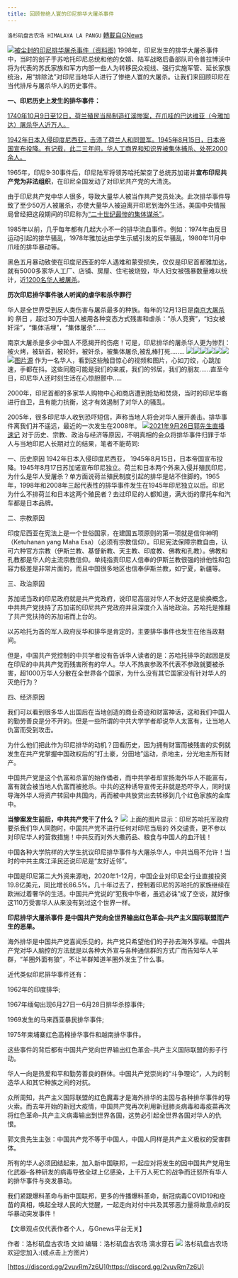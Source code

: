 ```yaml
---
title: 回顾惨绝人寰的印尼排华大屠杀事件
---
```

`洛杉矶盘古农场 HIMALAYA LA PANGU` [轉載自GNews](https://gnews.org/zh-hans/1570491/)

![](https://assets.gnews.org/wp-content/uploads/2021/10/图片1-6.jpg)[被尘封的印尼排华屠杀事件（资料图)](http://www.newsduan.com/newsyun/HuaYuOriginal/TZ/20160419/1112.html)
1998年，印尼发生的排华大屠杀事件中，当时的刽子手苏哈托印尼总统和他的女婿、陆军战略后备部队司令普拉博沃中将为代表的苏氏家族和军方内部一些人为转移民众视线、强行实施军管、延长家族统治，用“排除法”对印尼当地华人进行了惨绝人寰的大屠杀。让我们来回顾印尼在当代排斥与屠杀华人的历史事件。

**一、印尼历史上发生的排华事件：**

[1740年10月9日至12日，荷兰殖民当局制造红溪惨案，在爪哇的巴达维亚（今雅加达）屠杀华人近万人。](https://web.archive.org/web/20151117030912/http://paper.people.com.cn/rmrbhwb/html/2006-10/31/content_11572891.htm)

[1942年日本入侵印度尼西亚，击溃了荷兰人和同盟军。1945年8月15日，日本帝国宣布投降。有记载，此二三年间，华人工商界和知识界被集体捕杀、处死2000余人。](http://www.chaorenwang.com/channel/qpwhyj/showdontai.asp?nos=1517)

1965年，印尼9·30事件后，印尼陆军将领苏哈托架空了总统苏加诺并**宣布印尼共产党为非法组织**，在印尼全国发动了对印尼共产党的大清洗。

由于印尼共产党中华人很多，导致大量华人被当作共产党员处决。此次排华事件导致了至少50万人被屠杀，亦使大量华人被迫离开印尼到海外生活。美国中央情报局曾经把这段期间的印尼称为[“二十世纪最惨的集体谋杀”](https://zh.wikipedia.org/wiki/%E4%B9%9D%E4%B8%89%E3%80%87%E4%BA%8B%E4%BB%B6)。

1985年以前，几乎每年都有几起大小不一的排华流血事件。例如：1974年由反日运动引起的排华骚乱，1978年雅加达由学生示威引发的反华骚乱，1980年11月中爪哇的排华暴动等。

黑色五月暴动致使在印度尼西亚的华人遇难和蒙受损失，仅仅是印尼首都雅加达，就有5000多家华人工厂、店铺、房屋、住宅被烧毁，华人妇女被强暴数量难以统计，近[1200名华人被屠杀](https://zh.wikipedia.org/wiki/%E4%B9%9D%E4%B8%89%E3%80%87%E4%BA%8B%E4%BB%B6)。

**历次印尼排华事件骇人听闻的虐华和杀华罪行**

华人是全世界受到反人类伤害与屠杀最多的种族。每年的12月13日是[南京大屠杀](https://zh.wikipedia.org/wiki/%E5%8D%97%E4%BA%AC%E5%A4%A7%E5%B1%A0%E6%AE%BA)的 祭日 ，超过30万中国人被用各种变态方式残害和虐杀：“杀人竞赛”，“妇女被奸淫”，“集体活埋”，“集体屠杀”……

南京大屠杀是多少中国人不愿揭开的伤疤！可是，印尼排华的屠杀华人更为惨烈：被火烤，被斩首，被轮奸，被奸杀，被集体屠杀,被乱棒打死……..
![](https://assets.gnews.org/wp-content/uploads/2021/10/图片2-1.jpg)![](https://assets.gnews.org/wp-content/uploads/2021/10/图片3.jpg)![](https://assets.gnews.org/wp-content/uploads/2021/10/图片4.jpg)![](https://assets.gnews.org/wp-content/uploads/2021/10/图片5.jpg)![](https://assets.gnews.org/wp-content/uploads/2021/10/图片6.jpg)![](https://assets.gnews.org/wp-content/uploads/2021/10/图片7.jpg)![](https://assets.gnews.org/wp-content/uploads/2021/10/图片8.jpg)[图片源](https://www.google.com/search?q=%E5%8D%B0%E5%B0%BC%E6%8E%92%E5%8D%8E%E5%90%8E%E6%9E%9C&amp;tbm=isch&amp;ved=2ahUKEwjJ3qrckKbzAhWegc4BHYKbAjAQ2-cCegQIABAA)
作为一名华人，看到这些触目惊心的视频和图片，心如刀绞，心跳加速，手都在抖。这些同胞可能是我们的亲戚，我们的邻居，我们的朋友……直至今日，印尼华人还时刻生活在心惊胆颤中…..

2000年，印尼首都的多家华人购物中心和商店遭到抢劫和焚烧，当时的印尼华裔进行自卫，且有能力抗衡，这才有效遏制了对华人的骚乱。

2005年，很多印尼华人收到恐吓短信，声称当地人将会对华人展开袭击。排华事件离我们并不遥远，最近的一次发生在2008年。
![](https://assets.gnews.org/wp-content/uploads/2021/10/图片9.jpg)[2021年9月26日郭先生直播速记](https://gnews.org/zh-hans/1556387/)
对于历史、宗教、政治与经济等原因，不明真相的会众将排华事件归罪于华人与当地印尼人长期对立的结果，笔者不能苟同:

一、历史原因
1942年日本入侵印度尼西亚， 1945年8月15日，日本帝国宣布投降。1945年8月17日苏加诺宣布印尼独立。荷兰和日本两个外来入侵并殖民印尼，为什么是华人受屠杀？单方面说荷兰殖民制度引起的排华是站不住脚的。1965年，1998年和2008年三起代表性的排华事件发生在1945年印尼独立以后。印尼为什么不排荷兰和日本这两个殖民者？去过印尼的人都知道，满大街的摩托车和汽车都是日本品牌。

二、宗教原因

印度尼西亚在宪法上是一个世俗国家，在建国五项原则的第一项就是信仰神明（Ketuhanan yang Maha Esa）（必须有宗教信仰）。印尼宪法保障宗教自由，认可六种官方宗教（伊斯兰教、基督新教、天主教、印度教、佛教和孔教）。佛教和孔教都是华人的主流宗教信仰。单纯指责印尼人信奉的伊斯兰教很强的排他性和包容力极差是非常片面的，而且中国很多地区也信奉伊斯兰教，如宁夏，新疆等。

三、政治原因

苏加诺当政的印尼政府就是共产党政府，说印尼高层对华人不友好这是偷换概念，中共共产党扶持了苏加诺的印尼共产党政府并且深度介入当地政治。苏哈托是推翻了共产党扶持的苏加诺而上台的。

以苏哈托为首的军人政府反华和排华是肯定的，主要排华事件也发生在他当政期间。

但是，中国共产党控制的中共学者没有告诉华人读者的是：苏哈托排华的起因是反在印尼的中共共产党而残害所有的华人。华人不热衷参政不代表不参政就要被杀害，超1000万华人分散在全世界各个国家，为什么没有其它国家没有针对华人的灭绝行为？

四、经济原因

我们可以看到很多华人出国后在当地创造的商业奇迹和财富神话，这和我们中国人的勤劳善良是分不开的。但是一些所谓的中共大学学者却说华人太富有，让当地人仇富而受到攻击。

为什么他们把此作为印尼排华的动机？回看历史，因为拥有财富而被残害的实例就发生在共产党掌握中国政权后的”打土豪，分田地”运动，杀地主，分光地主所有财产。

中国共产党是这个仇富和杀富的始作俑者，而中共学者却宣扬海外华人不能富有，富有就会被当地人仇富而被抢杀。中共的这种诱导宣传无非就是恐吓华人，同时误导海外华人将资产转回中共国内，再而被中共放贷出去转移到几个红色家族的金库中。

**当惨案发生前后，中共共产党干了什么？**
![](https://assets.gnews.org/wp-content/uploads/2021/10/图片10.jpg)
上面的图片显示：印尼苏哈托军政府要杀我们华人同胞时，中国共产党不进行任何对印尼当局的 外交谴责，更不参以对印尼华人的营救措施！中共反而对外大撒药品、粮食与中国人的血汗钱！

中国各种大学院样的大学生抗议印尼排华事件与大屠杀华人，中共当局不允许！当时的中共主席江泽民还说印尼是“友好近邻”。

中国是印尼第二大外资来源地，2020年1-12月，中国企业对印尼全行业直接投资19.8亿美元，同比增长86.5%。几十年过去了，控制着印尼的苏哈托的家族继续在欧洲过着奢华的生活。中国共产党说的“犯我中华者，虽远必诛”成了空谈，就好像这110万受害华人从来没有到过这个世界一样。

**印尼排华大屠杀事件 是中国共产党向全世界输出红色革会–共产主义国际联盟而产生的恶果。**

海外排华是中国共产党喜闻乐见的，共产党只希望他们的子孙去海外享福。中国共产党对华人脑控的方法就是以各种大外宣与各种通信群的方式广而告知华人羊群，“羊圈外面有狼”，不让羊群知道羊圈外发生了什么事。

近代类似印尼排华事件还有：

1962年的印度排华;

1967年缅甸出现6月27日—6月28日排华杀掠事件;

1969发生的马来西亚暴民排华事件;

1975年柬埔寨红色高棉排华事件和越南排华事件。

这些事件的背后都有中国共产党向世界输出红色革会–共产主义国际联盟的影子行动。

华人一向是热爱和平和勤劳善良的群体。中国共产党崇尚的“斗争理论”，人为的制造华人和其它种族之间的对抗。

众所周知，共产主义国际联盟的红色魔毒才是海外排华的主因与各种排华事件的导火索。而去年开始的新冠大疫情，中国共产党再次利用新冠肺炎病毒和毒疫苗再次将红色革命–共产主义病毒输出到世界各国，这势必引起全世界各国对华人的仇恨。

郭文贵先生主张：中国共产党不等于中国人，中国人同样是共产主义极权的受害群体。

所有的华人必须团结起来，加入新中国联邦，一起应对将发生的因中国共产党用生化武器–各种研发的病毒导致全球上亿感染，上千万人死亡的战争而迁怒所有华人的排华事件与突发暴动。

我们紧跟爆料革命与新中国联邦，更多的传播爆料革命，新冠病毒COVID19和疫苗的真相，唤起全球人民的大觉醒，一起走向对付中共及其邪恶力量将故意点的反华暴动突发事件！

【文章观点仅代表作者个人，与Gnews平台无关】

作者：洛杉矶盘古农场   文如
编辑：洛杉矶盘古农场   滴水穿石
![](https://assets.gnews.org/wp-content/uploads/2021/03/WhatsApp-Image-2021-06-26-at-22.05.30.jpeg)
洛杉矶盘古农场欢迎您加入:(或点击上方图片）

[https://discord.gg/2vuvRm7z6U](https://discord.gg/2vuvRm7z6U)
